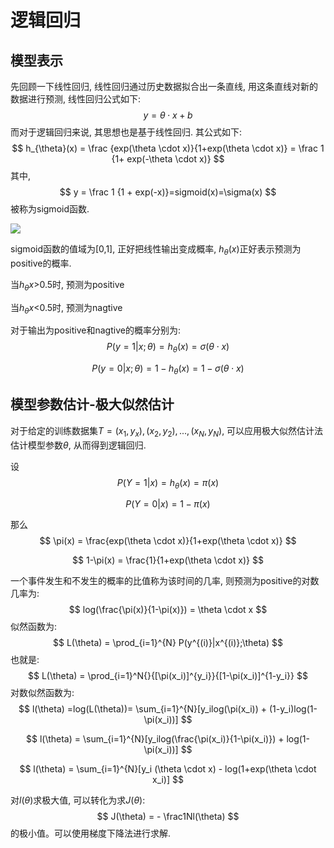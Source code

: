 # 逻辑回归



## 模型表示

先回顾一下线性回归, 线性回归通过历史数据拟合出一条直线, 用这条直线对新的数据进行预测, 线性回归公式如下:
$$
y = \theta \cdot x+b
$$
而对于逻辑回归来说, 其思想也是基于线性回归. 其公式如下:
$$
h_{\theta}(x) = \frac {exp(\theta \cdot x)}{1+exp(\theta \cdot x)} = \frac 1 {1+ exp(-\theta \cdot x)}
$$
其中,
$$
y = \frac 1 {1 + exp(-x)}=sigmoid(x)=\sigma(x)
$$
被称为sigmoid函数.

![](https://upload.wikimedia.org/wikipedia/commons/thumb/3/33/Sigmoid_function_01.png/220px-Sigmoid_function_01.png)

sigmoid函数的值域为[0,1],  正好把线性输出变成概率, $h_\theta (x)$正好表示预测为positive的概率.

当$h_\theta x$>0.5时, 预测为positive

当$h_\theta x$<0.5时, 预测为nagtive

对于输出为positive和nagtive的概率分别为:
$$
P(y=1|x; \theta) = h_\theta (x)=\sigma(\theta \cdot x)
$$

$$
P(y=0|x; \theta) = 1 - h_\theta (x) = 1 - \sigma(\theta \cdot x)
$$



## 模型参数估计-极大似然估计

对于给定的训练数据集$T={(x_1, y_x),(x_2, y_2),...,(x_N, y_N)}$, 可以应用极大似然估计法估计模型参数$\theta$, 从而得到逻辑回归.

设
$$
P(Y=1|x)=h_\theta(x) = \pi(x)
$$

$$
P(Y=0|x) = 1-\pi(x)
$$

那么
$$
\pi(x) = \frac{exp(\theta \cdot x)}{1+exp(\theta \cdot x)}
$$

$$
1-\pi(x) = \frac{1}{1+exp(\theta \cdot x)}
$$

一个事件发生和不发生的概率的比值称为该时间的几率, 则预测为positive的对数几率为:
$$
log(\frac{\pi(x)}{1-\pi(x)}) = \theta \cdot x
$$
似然函数为:
$$
L(\theta) = \prod_{i=1}^{N} P(y^{(i)}|x^{(i)};\theta)
$$
也就是:
$$
L(\theta) = \prod_{i=1}^N{}{[\pi(x_i)]^{y_i}}{[1-\pi(x_i)]^{1-y_i}}
$$
对数似然函数为:
$$
l(\theta) =log(L(\theta))= \sum_{i=1}^{N}[y_ilog(\pi(x_i)) + (1-y_i)log(1-\pi(x_i))]
$$

$$
l(\theta) = \sum_{i=1}^{N}[y_ilog(\frac{\pi(x_i)}{1-\pi(x_i)}) + log(1-\pi(x_i))]
$$

$$
l(\theta) = \sum_{i=1}^{N}[y_i (\theta \cdot x) - log(1+exp(\theta \cdot x_i)]
$$

对$l(\theta)$求极大值, 可以转化为求$J(\theta)$:
$$
J(\theta) = - \frac1Nl(\theta)
$$
的极小值。可以使用梯度下降法进行求解.